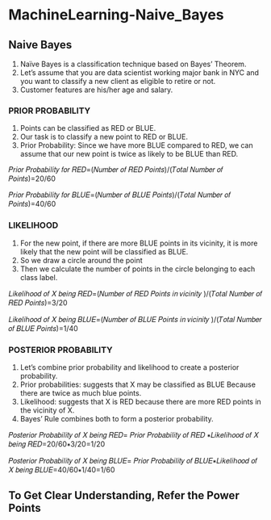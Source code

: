 # MachineLearning-Naive_Bayes

## Naive Bayes

1. Naïve Bayes is a classification technique based on Bayes’ Theorem.
2. Let’s assume that you are data scientist working major bank in NYC and you want to classify a new client as eligible to retire or not.
3. Customer features are his/her age and salary.

### PRIOR PROBABILITY

1. Points can be classified as RED or BLUE. 
2. Our task is to classify a new point to RED or BLUE.
3. Prior Probability: Since we have more BLUE compared to RED, we can assume that our new point is twice as likely to be BLUE than RED. 

𝑃𝑟𝑖𝑜𝑟 𝑃𝑟𝑜𝑏𝑎𝑏𝑖𝑙𝑖𝑡𝑦 𝑓𝑜𝑟 𝑅𝐸𝐷=(𝑁𝑢𝑚𝑏𝑒𝑟 𝑜𝑓 𝑅𝐸𝐷 𝑃𝑜𝑖𝑛𝑡𝑠)/(𝑇𝑜𝑡𝑎𝑙 𝑁𝑢𝑚𝑏𝑒𝑟 𝑜𝑓 𝑃𝑜𝑖𝑛𝑡𝑠)=20/60

𝑃𝑟𝑖𝑜𝑟 𝑃𝑟𝑜𝑏𝑎𝑏𝑖𝑙𝑖𝑡𝑦 𝑓𝑜𝑟 𝐵𝐿𝑈𝐸=(𝑁𝑢𝑚𝑏𝑒𝑟 𝑜𝑓 𝐵𝐿𝑈𝐸 𝑃𝑜𝑖𝑛𝑡𝑠)/(𝑇𝑜𝑡𝑎𝑙 𝑁𝑢𝑚𝑏𝑒𝑟 𝑜𝑓 𝑃𝑜𝑖𝑛𝑡𝑠)=40/60

### LIKELIHOOD

1. For the new point, if there are more BLUE points in its vicinity, it is more likely that the new point will be classified as BLUE. 
2. So we draw a circle around the point
3. Then we calculate the number of points in the circle belonging to each class label.

𝐿𝑖𝑘𝑒𝑙𝑖ℎ𝑜𝑜𝑑 𝑜𝑓 𝑋 𝑏𝑒𝑖𝑛𝑔 𝑅𝐸𝐷=(𝑁𝑢𝑚𝑏𝑒𝑟 𝑜𝑓 𝑅𝐸𝐷 𝑃𝑜𝑖𝑛𝑡𝑠 𝑖𝑛 𝑣𝑖𝑐𝑖𝑛𝑖𝑡𝑦 )/(𝑇𝑜𝑡𝑎𝑙 𝑁𝑢𝑚𝑏𝑒𝑟 𝑜𝑓 𝑅𝐸𝐷 𝑃𝑜𝑖𝑛𝑡𝑠)=3/20

𝐿𝑖𝑘𝑒𝑙𝑖ℎ𝑜𝑜𝑑 𝑜𝑓 𝑋 𝑏𝑒𝑖𝑛𝑔 𝐵𝐿𝑈𝐸=(𝑁𝑢𝑚𝑏𝑒𝑟 𝑜𝑓 𝐵𝐿𝑈𝐸 𝑃𝑜𝑖𝑛𝑡𝑠 𝑖𝑛 𝑣𝑖𝑐𝑖𝑛𝑖𝑡𝑦 )/(𝑇𝑜𝑡𝑎𝑙 𝑁𝑢𝑚𝑏𝑒𝑟 𝑜𝑓 𝐵𝐿𝑈𝐸 𝑃𝑜𝑖𝑛𝑡𝑠)=1/40

### POSTERIOR PROBABILITY

1. Let’s combine prior probability and likelihood to create a posterior probability. 
2. Prior probabilities: suggests that X may be classified as BLUE Because there are twice as much blue points.
3. Likelihood: suggests that X is RED because there are more RED points in the vicinity of X.
4. Bayes’ Rule combines both to form a posterior probability.

𝑃𝑜𝑠𝑡𝑒𝑟𝑖𝑜𝑟 𝑃𝑟𝑜𝑏𝑎𝑏𝑖𝑙𝑖𝑡𝑦 𝑜𝑓 𝑋 𝑏𝑒𝑖𝑛𝑔 𝑅𝐸𝐷= 𝑃𝑟𝑖𝑜𝑟 𝑃𝑟𝑜𝑏𝑎𝑏𝑖𝑙𝑖𝑡𝑦 𝑜𝑓 𝑅𝐸𝐷 ∗𝐿𝑖𝑘𝑒𝑙𝑖ℎ𝑜𝑜𝑑 𝑜𝑓 𝑋 𝑏𝑒𝑖𝑛𝑔 𝑅𝐸𝐷=20/60∗3/20=1/20  

𝑃𝑜𝑠𝑡𝑒𝑟𝑖𝑜𝑟 𝑃𝑟𝑜𝑏𝑎𝑏𝑖𝑙𝑖𝑡𝑦 𝑜𝑓 𝑋 𝑏𝑒𝑖𝑛𝑔 𝐵𝐿𝑈𝐸= 𝑃𝑟𝑖𝑜𝑟 𝑃𝑟𝑜𝑏𝑎𝑏𝑖𝑙𝑖𝑡𝑦 𝑜𝑓 𝐵𝐿𝑈𝐸∗𝐿𝑖𝑘𝑒𝑙𝑖ℎ𝑜𝑜𝑑 𝑜𝑓 𝑋 𝑏𝑒𝑖𝑛𝑔 𝐵𝐿𝑈𝐸=40/60∗1/40=1/60  

## To Get Clear Understanding, Refer the Power Points
